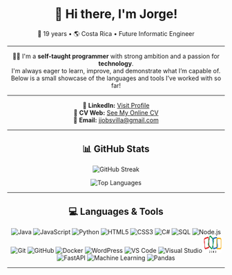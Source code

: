 <h1 align="center">👋 Hi there, I'm Jorge!</h1>

<p align="center">
  🎂 19 years • 🌎 Costa Rica • Future Informatic Engineer
</p>

---

<p align="center">
  👨‍💻 I'm a <strong>self-taught programmer</strong> with strong ambition and a passion for <strong>technology</strong>.<br>
  I'm always eager to learn, improve, and demonstrate what I’m capable of.<br>
  Below is a small showcase of the languages and tools I’ve worked with so far!
</p>

---

<p align="center">
  🔗 <strong>LinkedIn:</strong> <a href="https://www.linkedin.com/in/jorge-villarreal-66b340347/">Visit Profile</a><br>
  📄 <strong>CV Web:</strong> <a href="https://jorge277283828292.github.io/cv-web/">See My Online CV</a><br>
  📧 <strong>Email:</strong> <a href="mailto:jjobsvilla@gmail.com">jjobsvilla@gmail.com</a><br>
</p>

---

<h2 align="center">📊 GitHub Stats</h2>

<p align="center">
  <img src="https://github-readme-streak-stats.herokuapp.com?user=jorge277283828292&theme=cyberpunk&hide_border=true&border_radius=10&date_format=M%20j%5B%2C%20Y%5D" alt="GitHub Streak" />
</p>

<p align="center">
  <img src="https://github-readme-stats.vercel.app/api/top-langs/?username=jorge277283828292&layout=compact&theme=radical&cache_seconds=1" alt="Top Languages" />
</p>

---

<h2 align="center">💻 Languages & Tools</h2>

<p align="center">
    <!-- Lenguajes -->
    <img src="https://cdn.jsdelivr.net/gh/devicons/devicon/icons/java/java-original.svg" height="40" width="40" alt="Java"/>
    <img src="https://cdn.jsdelivr.net/gh/devicons/devicon/icons/javascript/javascript-original.svg" height="40" width="40" alt="JavaScript"/>
    <img src="https://cdn.jsdelivr.net/gh/devicons/devicon/icons/python/python-original.svg" height="40" width="40" alt="Python"/>
    <img src="https://cdn.jsdelivr.net/gh/devicons/devicon/icons/html5/html5-original.svg" height="40" width="40" alt="HTML5"/>
    <img src="https://cdn.jsdelivr.net/gh/devicons/devicon/icons/css3/css3-original.svg" height="40" width="40" alt="CSS3"/>
    <img src="https://cdn.jsdelivr.net/gh/devicons/devicon/icons/csharp/csharp-original.svg" height="40" width="40" alt="C#"/>
    <img src="https://cdn.jsdelivr.net/gh/devicons/devicon/icons/mysql/mysql-original.svg" height="40" width="40" alt="SQL"/>
    <img src="https://cdn.jsdelivr.net/gh/devicons/devicon/icons/nodejs/nodejs-original-wordmark.svg" height="40" width="40" alt="Node.js"/>
    <!-- Herramientas -->
    <img src="https://cdn.jsdelivr.net/gh/devicons/devicon/icons/git/git-original.svg" height="40" width="40" alt="Git"/>
    <img src="https://cdn.jsdelivr.net/gh/devicons/devicon/icons/github/github-original.svg" height="40" width="40" alt="GitHub"/>
    <img src="https://cdn.jsdelivr.net/gh/devicons/devicon/icons/docker/docker-original.svg" height="40" width="40" alt="Docker"/>
    <img src="https://cdn.jsdelivr.net/gh/devicons/devicon/icons/wordpress/wordpress-plain.svg" height="40" width="40" alt="WordPress"/>
    <img src="https://cdn.jsdelivr.net/gh/devicons/devicon/icons/vscode/vscode-original.svg" height="40" width="40" alt="VS Code"/>
    <img src="https://cdn.jsdelivr.net/gh/devicons/devicon/icons/visualstudio/visualstudio-plain.svg" height="40" width="40" alt="Visual Studio"/>
    <img src="https://raw.githubusercontent.com/gilbarbara/logos/main/logos/zoho.svg" height="40" width="40" alt="Zoho" />
    <img src="https://cdn.jsdelivr.net/gh/devicons/devicon/icons/fastapi/fastapi-original.svg" height="40" width="40" alt="FastAPI"/>
    <img src="https://cdn.jsdelivr.net/gh/devicons/devicon/icons/tensorflow/tensorflow-original.svg" height="40" width="40" alt="Machine Learning"/>
    <img src="https://raw.githubusercontent.com/simple-icons/simple-icons/develop/icons/pandas.svg" height="40" width="40" alt="Pandas"/>
</p>

---
